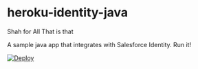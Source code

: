 heroku-identity-java
====================
Shah for All
That is that 

A sample java app that integrates with Salesforce Identity.   Run it!

[![Deploy](https://www.herokucdn.com/deploy/button.png)](https://heroku.com/deploy?template=https://github.com/shah-the-trainer/shah-for-all)


